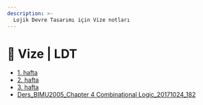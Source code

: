 ```yaml
---
description: >-
  Lojik Devre Tasarımı için Vize notları
---
```


# 📅 Vize \| LDT

<!--YPackage.YGitbookIntegration-tarafından-otomatik-oluşturulmuştur-->

- [1. hafta ](1.%20hafta%20.pdf)
- [2. hafta](2.%20hafta.pdf)
- [3. hafta](3.%20hafta.pdf)
- [Ders_BIMU2005_Chapter 4 Combinational Logic_20171024_182](Ders_BIMU2005_Chapter%204%20Combinational%20Logic_20171024_182.pdf)

<!--YPackage.YGitbookIntegration-tarafından-otomatik-oluşturulmuştur-->
